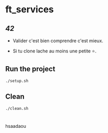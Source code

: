 # ft_services


## *42*

- Valider c'est bien comprendre c'est mieux.

- Si tu clone lache au moins une petite ⭐.

## Run the project

```./setup.sh```

## Clean

```./clean.sh```

#

hsaadaou
